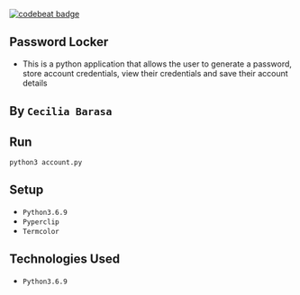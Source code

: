 [![codebeat badge](https://codebeat.co/badges/6a2daa48-ceed-4313-8378-794aa6117643)](https://codebeat.co/projects/github-com-cecibarasa-pass-lock-master)

## Password Locker
* This is a python application that allows the user to generate a password, store account credentials, view their credentials and save their account details

## By `Cecilia Barasa`

## Run 
`python3 account.py`


## Setup
* `Python3.6.9`
* `Pyperclip`
* `Termcolor`

## Technologies Used
* `Python3.6.9`

